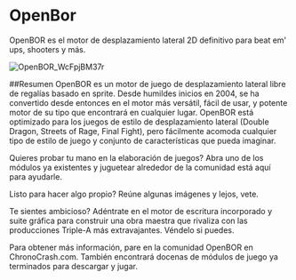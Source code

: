 # OpenBor
 OpenBOR es el motor de desplazamiento lateral 2D definitivo para beat em' ups, shooters y más. 
 
![OpenBOR_WcFpjBM37r](https://github.com/user-attachments/assets/4c72bd76-77a9-41fd-85c7-1e3a007be1ff)

##Resumen
OpenBOR es un motor de juego de desplazamiento lateral libre de regalías basado en sprite. Desde humildes inicios en 2004, se ha convertido desde entonces en el motor más versátil, fácil de usar, y potente motor de su tipo que encontrará en cualquier lugar. OpenBOR está optimizado para los juegos de estilo de desplazamiento lateral (Double Dragon, Streets of Rage, Final Fight), pero fácilmente acomoda cualquier tipo de estilo de juego y conjunto de características que pueda imaginar.

Quieres probar tu mano en la elaboración de juegos? Abra uno de los módulos ya existentes y juguetear alrededor de la comunidad está aquí para ayudarle.

Listo para hacer algo propio? Reúne algunas imágenes y lejos, vete.

Te sientes ambicioso? Adéntrate en el motor de escritura incorporado y suite gráfica para construir una obra maestra que rivaliza con las producciones Triple-A más extravajantes. Véndelo si puedes.

Para obtener más información, pare en la comunidad OpenBOR en ChronoCrash.com. También encontrará docenas de módulos de juego ya terminados para descargar y jugar.
